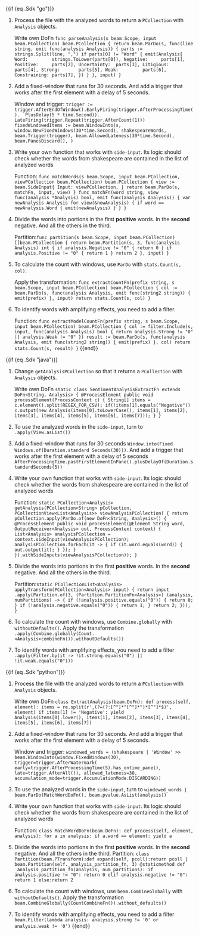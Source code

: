 <!--
Licensed under the Apache License, Version 2.0 (the "License");
you may not use this file except in compliance with the License.
You may obtain a copy of the License at
http://www.apache.org/licenses/LICENSE-2.0
Unless required by applicable law or agreed to in writing, software
distributed under the License is distributed on an "AS IS" BASIS,
WITHOUT WARRANTIES OR CONDITIONS OF ANY KIND, either express or implied.
See the License for the specific language governing permissions and
limitations under the License.
-->
{{if (eq .Sdk "go")}}
1. Process the file with the analyzed words to return a `PCollection` with `Analysis` objects.

   Write own DoFn `func parseAnalysis(s beam.Scope, input beam.PCollection) beam.PCollection {
   return beam.ParDo(s, func(line string, emit func(analysis Analysis)) {
   parts := strings.Split(line, ",")
   if parts[0] != "Word" {
   emit(Analysis{
   Word:         strings.ToLower(parts[0]),
   Negative:     parts[1],
   Positive:     parts[2],
   Uncertainty:  parts[3],
   Litigious:    parts[4],
   Strong:       parts[5],
   Weak:         parts[6],
   Constraining: parts[7],
   })
   }
   }, input)
   }`
2. Add a fixed-window that runs for 30 seconds. And add a trigger that works after the first element with a delay of 5 seconds.

   Window and trigger: `trigger := trigger.AfterEndOfWindow().EarlyFiring(trigger.AfterProcessingTime(). 
   PlusDelay(5 * time.Second)).
   LateFiring(trigger.Repeat(trigger.AfterCount(1)))
   fixedWindowedItems := beam.WindowInto(s, window.NewFixedWindows(30*time.Second), shakespeareWords, 
   beam.Trigger(trigger),
   beam.AllowedLateness(30*time.Second),
   beam.PanesDiscard(),
   )
   `

3. Write your own function that works with `side-input`. Its logic should check whether the words from shakespeare are contained in the list of analyzed words

   Function: `func matchWords(s beam.Scope, input beam.PCollection, viewPCollection beam.PCollection) beam.PCollection {
   view := beam.SideInput{
   Input: viewPCollection,
   }
   return beam.ParDo(s, matchFn, input, view)
   }
   func matchFn(word string, view func(analysis *Analysis) bool, emit func(analysis Analysis)) {
   var newAnalysis Analysis
   for view(&newAnalysis) {
   if word == newAnalysis.Word {
   emit(newAnalysis)
   }
   }
   }`
4. Divide the words into portions in the first **positive** words. In the **second** negative. And all the others in the third.

   Partition:`func partition(s beam.Scope, input beam.PCollection) []beam.PCollection {
   return beam.Partition(s, 3, func(analysis Analysis) int {
   if analysis.Negative != "0" {
   return 0
   }
   if analysis.Positive != "0" {
   return 1
   }
   return 2
   }, input)
   }
   `
5. To calculate the count with windows, use `ParDo` with `stats.Count(s, col)`. 

   Apply the transformation: `func extractCountFn(prefix string, s beam.Scope, input beam.PCollection) beam.PCollection {
   col := beam.ParDo(s, func(analysis Analysis, emit func(string2 string)) {
   emit(prefix)
   }, input)
   return stats.Count(s, col)
   }`

6. To identify words with amplifying effects, you need to add a filter.

   Function: `func extractModelCountFn(prefix string, s beam.Scope, input beam.PCollection) beam.PCollection {
   col := filter.Include(s, input, func(analysis Analysis) bool {
   return analysis.Strong != "0" || analysis.Weak != "0"
   })
   result := beam.ParDo(s, func(analysis Analysis, emit func(string2 string)) {
   emit(prefix)
   }, col)
   return stats.Count(s, result)
   }`
{{end}}

{{if (eq .Sdk "java")}}
1. Change `getAnalysisPCollection` so that it returns a `PCollection` with `Analysis` objects.

   Write own DoFn `static class SentimentAnalysisExtractFn extends DoFn<String, Analysis> {
   @ProcessElement
   public void processElement(ProcessContext c) {
   String[] items = c.element().split(REGEX_FOR_CSV);
   if(!items[1].equals("Negative"))
   c.output(new Analysis(items[0].toLowerCase(), items[1], items[2], items[3], items[4], items[5], items[6], items[7]));
   }
   }`
2. To use the analyzed words in the `side-input`, turn to `.apply(View.asList())`
3. Add a fixed-window that runs for 30 seconds `Window.into(Fixed Windows.of(Duration.standard Seconds(30)))`. And add a trigger that works after the first element with a delay of 5 seconds `AfterProcessingTime.pastFirstElementInPane().plusDelayOf(Duration.standardSeconds(5))`
4. Write your own function that works with `side-input`. Its logic should check whether the words from shakespeare are contained in the list of analyzed words 

   Function: `static PCollection<Analysis> getAnalysis(PCollection<String> pCollection, PCollectionView<List<Analysis>> viewAnalysisPCollection) {
   return pCollection.apply(ParDo.of(new DoFn<String, Analysis>() {
   @ProcessElement
   public void processElement(@Element String word, OutputReceiver<Analysis> out, ProcessContext context) {
   List<Analysis> analysisPCollection = context.sideInput(viewAnalysisPCollection);
   analysisPCollection.forEach(it -> {
   if (it.word.equals(word)) {
   out.output(it);
   }
   });
   }
   }).withSideInputs(viewAnalysisPCollection));
   }`
5. Divide the words into portions in the first **positive** words. In the **second** negative. And all the others in the third.

   Partition:`static PCollectionList<Analysis> applyTransform(PCollection<Analysis> input) {
   return input
   .apply(Partition.of(3,
   (Partition.PartitionFn<Analysis>) (analysis, numPartitions) -> {
   if (!analysis.positive.equals("0")) {
   return 0;
   }
   if (!analysis.negative.equals("0")) {
   return 1;
   }
   return 2;
   }));
   }`
6. To calculate the count with windows, use `Combine.globally` with `withoutDefaults()`. Apply the transformation `.apply(Combine.globally(Count.<Analysis>combineFn()).withoutDefaults())`

7. To identify words with amplifying effects, you need to add a filter `.apply(Filter.by(it -> !it.strong.equals("0") || !it.weak.equals("0")))`

{{if (eq .Sdk "python")}}
1. Process the file with the analyzed words to return a `PCollection` with `Analysis` objects.

   Write own DoFn `class ExtractAnalysis(beam.DoFn):
   def process(self, element):
   items = re.split(r',(?=(?:[^"]*"[^"]*")*[^"]*$)', element)
   if items[1] != 'Negative':
   yield Analysis(items[0].lower(), items[1], items[2], items[3], items[4], items[5], items[6], items[7])
   `
2. Add a fixed-window that runs for 30 seconds. And add a trigger that works after the first element with a delay of 5 seconds.

   Window and trigger: `windowed_words = (shakespeare
   | 'Window' >> beam.WindowInto(window.FixedWindows(30), trigger=trigger.AfterWatermark(
   early=trigger.AfterProcessingTime(5).has_ontime_pane(), late=trigger.AfterAll()), allowed_lateness=30,
   accumulation_mode=trigger.AccumulationMode.DISCARDING))`
3. To use the analyzed words in the `side-input`, turn to `windowed_words | beam.ParDo(MatchWordDoFn(), beam.pvalue.AsList(analysis))`
4. Write your own function that works with `side-input`. Its logic should check whether the words from shakespeare are contained in the list of analyzed words

   Function: `class MatchWordDoFn(beam.DoFn):
   def process(self, element, analysis):
   for a in analysis:
   if a.word == element:
   yield a`
5. Divide the words into portions in the first **positive** words. In the **second** negative. And all the others in the third.
   Partition: `class Partition(beam.PTransform):def expand(self, pcoll):return pcoll | beam.Partition(self._analysis_partition_fn, 3)
   @staticmethod
   def _analysis_partition_fn(analysis, num_partitions):
   if analysis.positive != "0":
   return 0
   elif analysis.negative != "0":
   return 1
   else:return 2
   `
6. To calculate the count with windows, use `beam.CombineGlobally` with `withoutDefaults()`. Apply the transformation `beam.CombineGlobally(CountCombineFn()).without_defaults()`

7. To identify words with amplifying effects, you need to add a filter `beam.Filter(lambda analysis: analysis.strong != '0' or analysis.weak != '0')`
{{end}}